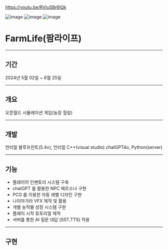 https://youtu.be/RVIuSBr6IQk

![image](https://github.com/Squid5O/victroyShip_4/assets/101494070/92884384-8cce-4eed-aaad-46feabbbbb8b)
![image](https://github.com/Squid5O/victroyShip_4/assets/101494070/e10d74c5-26bf-4ca6-88a0-0b6e476b7867)
![image](https://github.com/Squid5O/victroyShip_4/assets/101494070/bebb8040-02a1-40af-8677-c74e083614f6)


# FarmLife(팜라이프)
-------------------
## 기간
2024년 5월 02일 ~ 6월 25일

-------------------
## 개요
오픈월드 시뮬레이션 게임(농장 힐링)

-------------------
## 개발
언리얼 블루프린트(5.4v), 언리얼 C++(visual studio)
chatGPT4o, Python(server)

-------------------
## 기능
- 플레이어 인벤토리 시스템 구축
- chatGPT 를 활용한 NPC 페르소나 구현
- PCG 를 이용한 자동 레벨 디자인 구현
- 나이아가라 VFX 제작 및 활용
- 개별 농작물 성장 시스템 구현
- 플레이 시작 튜토리얼 제작
- 서버를 통한 AI 질문 대답 (SST,TTS) 적용

---------------------
## 구현 

